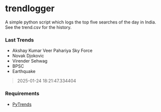 # trendlogger
A simple python script which logs the top five searches of the day in India.<br>See the trend.csv for the history.<br>

<!-- Last Trends -->
### Last Trends
* Akshay Kumar Veer Pahariya Sky Force
* Novak Djokovic
* Virender Sehwag
* BPSC
* Earthquake
> 2025-01-24 18:21:47.334404

<!-- Requirements -->
### Requirements
* [PyTrends](https://github.com/dreyco676/pytrends)
